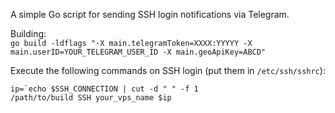 A simple Go script for sending SSH login notifications via Telegram.


Building:\
`go build -ldflags "-X main.telegramToken=XXXX:YYYYY -X main.userID=YOUR_TELEGRAM_USER_ID -X main.geoApiKey=ABCD"`

Execute the following commands on SSH login (put them in `/etc/ssh/sshrc`):

``ip=`echo $SSH_CONNECTION | cut -d " " -f 1``\
`/path/to/build SSH your_vps_name $ip`
